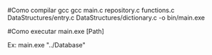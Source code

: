 #Como compilar
gcc gcc main.c repository.c functions.c DataStructures/entry.c DataStructures/dictionary.c -o bin/main.exe

#Como executar
main.exe [Path] 

Ex: main.exe "../Database"
